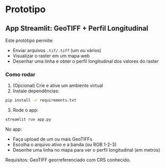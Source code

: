 # Prototipo

## App Streamlit: GeoTIFF + Perfil Longitudinal

Este protótipo permite:
- Enviar arquivos `.tif/.tiff` (um ou vários)
- Visualizar o raster em um mapa web
- Desenhar uma linha e obter o perfil longitudinal dos valores do raster

### Como rodar

1. (Opcional) Crie e ative um ambiente virtual
2. Instale dependências:
```bash
pip install -r requirements.txt
```
3. Rode o app:
```bash
streamlit run app.py
```

No app:
- Faça upload de um ou mais GeoTIFFs
- Escolha o arquivo ativo e a banda (ou RGB 1-2-3)
- Desenhe uma linha no mapa para ver o perfil longitudinal (em metros)

Requisitos: GeoTIFF georreferenciado com CRS conhecido.
